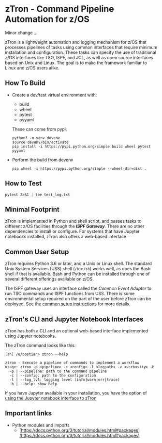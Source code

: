 # zTron - Command Pipeline Automation for z/OS
Minor change ...

zTron is a lightweight automation and logging mechanism for z/OS that processes
pipelines of tasks using common interfaces that require minimum installation and
configuration.  These tasks can specify the use of traditional z/OS interfaces
like TSO, ISPF, and JCL, as well as open source interfaces based on Unix and
Linux.  The goal is to make the framework familiar to Linux and z/OS users alike.

## How To Build
- Create a dev/test virtual environment with:
  - build
  - wheel
  - pytest  
  - pyyaml  
  
  These can come from pypi.
   ```
   python3 -m venv devenv
   source devenv/bin/activate
   pip install -i https://pypi.python.org/simple build wheel pytest pyyaml
   ```
- Perform the build from devenv
  ```
  pip wheel -i https://pypi.python.org/simple --wheel-dir=dist .
  ```

## How to Test
```
pytest 2>&1 | tee test_log.txt
```

## Minimal Footprint
zTron is implemented in Python and shell script, and passes tasks to different
z/OS facilities through the _**ISPF Gateway**_.  There are no other dependencies to
install or configure.  For systems that have Jupyter notebooks installed, zTron
also offers a web-based interface.

## Common User Setup
zTron requires Python 3.6 or later, and a Unix or Linux shell.  The standard
Unix System Services (USS) shell (```/bin/sh```) works well, as does the Bash
shell if that is available.  Bash and Python can be installed through one of
several different offerings available on z/OS.

The ISPF gateway uses an interface called the _Common Event Adapter_ to run
TSO commands and ISPF functions from USS.  There is some environmental setup
required on the part of the user before zTron can be deployed.  See the
[common setup instructions](./common_setup.md) for more details.

## zTron's CLI and Jupyter Notebook Interfaces
zTron has both a CLI and an optional web-based interface implemented using
Jupyter notebooks.  

The zTron command looks like this:

```
[sh] /u/bostian> ztron --help

ztron - Execute a pipeline of commands to implement a workflow
usage: ztron -p <pipeline> -c <config> -l <logpath> -v <verbosity> -h
  -p | --pipeline: path to the command pipeline
  -c | --config: path to the configuration
  -l | --log_lvl: logging level (info|warn|err|trace)
  -h | --help: show help
```

If you have Jupyter available in your installation, you have
the option of [using the Jupyter notebook interface to zTron](./using_jupyter.md)


## Important links
- Python modules and imports
   - [https://docs.python.org/3/tutorial/modules.html#packages](https://docs.python.org/3/tutorial/modules.html#packages)

